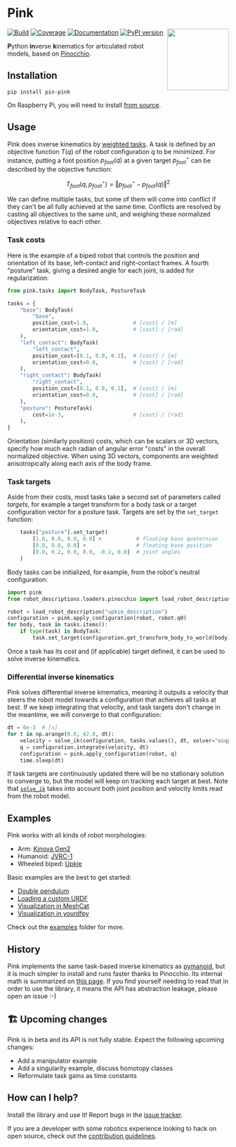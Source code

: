 # Pink

<img src="https://user-images.githubusercontent.com/1189580/172797197-9aa46561-cfaa-4046-bd60-f681d85b055d.png" align="right" height=140>

[![Build](https://img.shields.io/github/workflow/status/tasts-robots/pink/CI)](https://github.com/tasts-robots/pink/actions)
[![Coverage](https://coveralls.io/repos/github/tasts-robots/pink/badge.svg?branch=master)](https://coveralls.io/github/tasts-robots/pink?branch=master)
[![Documentation](https://img.shields.io/badge/docs-online-brightgreen?logo=read-the-docs&style=flat)](https://tasts-robots.org/doc/pink/)
[![PyPI version](https://img.shields.io/pypi/v/pin-pink)](https://pypi.org/project/pin-pink/)

**P**ython **in**verse **k**inematics for articulated robot models, based on [Pinocchio](https://github.com/stack-of-tasks/pinocchio).

## Installation

```console
pip install pin-pink
```

On Raspberry Pi, you will need to install [from source](https://tasts-robots.org/doc/pink/installation.html#from-source).

## Usage

Pink does inverse kinematics by [weighted tasks](https://scaron.info/robot-locomotion/inverse-kinematics.html). A task is defined by an objective function $T(q)$ of the robot configuration $q$ to be minimized. For instance, putting a foot position $p_{foot}(q)$ at a given target $p_{foot}^{\star}$ can be described by the objective function:

$$
T_{foot}(q, p_{foot}^{\star}) = \Vert p_{foot}^{\star} - p_{foot}(q) \Vert^2
$$

We can define multiple tasks, but some of them will come into conflict if they can't be all fully achieved at the same time. Conflicts are resolved by casting all objectives to the same unit, and weighing these normalized objectives relative to each other.

### Task costs

Here is the example of a biped robot that controls the position and orientation of its base, left-contact and right-contact frames. A fourth "posture" task, giving a desired angle for each joint, is added for regularization:

```python
from pink.tasks import BodyTask, PostureTask

tasks = {
    "base": BodyTask(
        "base",
        position_cost=1.0,              # [cost] / [m]
        orientation_cost=1.0,           # [cost] / [rad]
    ),
    "left_contact": BodyTask(
        "left_contact",
        position_cost=[0.1, 0.0, 0.1],  # [cost] / [m]
        orientation_cost=0.0,           # [cost] / [rad]
    ),
    "right_contact": BodyTask(
        "right_contact",
        position_cost=[0.1, 0.0, 0.1],  # [cost] / [m]
        orientation_cost=0.0,           # [cost] / [rad]
    ),
    "posture": PostureTask(
        cost=1e-3,                      # [cost] / [rad]
    ),
}
```

Orientation (similarly position) costs, which can be scalars or 3D vectors, specify how much each radian of angular error "costs" in the overall normalized objective. When using 3D vectors, components are weighted anisotropically along each axis of the body frame.

### Task targets

Aside from their costs, most tasks take a second set of parameters called *targets*, for example a target transform for a body task or a target configuration vector for a posture task. Targets are set by the `set_target` function:

```python
    tasks["posture"].set_target(
        [1.0, 0.0, 0.0, 0.0] +           # floating base quaternion
        [0.0, 0.0, 0.0] +                # floating base position
        [0.0, 0.2, 0.0, 0.0, -0.2, 0.0]  # joint angles
    )
```

Body tasks can be initialized, for example, from the robot's neutral configuration:

```python
import pink
from robot_descriptions.loaders.pinocchio import load_robot_description

robot = load_robot_description("upkie_description")
configuration = pink.apply_configuration(robot, robot.q0)
for body, task in tasks.items():
    if type(task) is BodyTask:
        task.set_target(configuration.get_transform_body_to_world(body))
```

Once a task has its cost and (if applicable) target defined, it can be used to solve inverse kinematics.

### Differential inverse kinematics

Pink solves differential inverse kinematics, meaning it outputs a velocity that steers the robot model towards a configuration that achieves all tasks at best. If we keep integrating that velocity, and task targets don't change in the meantime, we will converge to that configuration:

```python
dt = 6e-3  # [s]
for t in np.arange(0.0, 42.0, dt):
    velocity = solve_ik(configuration, tasks.values(), dt, solver="osqp")
    q = configuration.integrate(velocity, dt)
    configuration = pink.apply_configuration(robot, q)
    time.sleep(dt)
```

If task targets are continuously updated there will be no stationary solution to converge to, but the model will keep on tracking each target at best. Note that [`solve_ik`](https://scaron.info/doc/pink/inverse-kinematics.html#pink.solve_ik.solve_ik) takes into account both joint position and velocity limits read from the robot model.

## Examples

Pink works with all kinds of robot morphologies:

* Arm: [Kinova Gen2](https://github.com/tasts-robots/pink/blob/master/examples/arm_kinova_gen2.py)
* Humanoid: [JVRC-1](https://github.com/tasts-robots/pink/blob/master/examples/humanoid_jvrc.py)
* Wheeled biped: [Upkie](https://github.com/tasts-robots/pink/blob/master/examples/wheeled_biped_upkie.py)

Basic examples are the best to get started:

* [Double pendulum](https://github.com/tasts-robots/pink/blob/master/examples/double_pendulum.py)
* [Loading a custom URDF](https://github.com/tasts-robots/pink/blob/master/examples/load_custom_urdf.py)
* [Visualization in MeshCat](https://github.com/tasts-robots/pink/blob/master/examples/visualize_in_meshcat.py)
* [Visualization in yourdfpy](https://github.com/tasts-robots/pink/blob/master/examples/visualize_in_yourdfpy.py)

Check out the [examples](https://github.com/tasts-robots/pink/tree/master/examples) folder for more.

## History

Pink implements the same task-based inverse kinematics as [pymanoid](https://github.com/stephane-caron/pymanoid), but it is much simpler to install and runs faster thanks to Pinocchio. Its internal math is summarized on [this page](https://scaron.info/robot-locomotion/inverse-kinematics.html). If you find yourself needing to read that in order to use the library, it means the API has abstraction leakage, please open an issue :-)

## 🏗️ Upcoming changes

Pink is in beta and its API is not fully stable. Expect the following upcoming changes:

- Add a manipulator example
- Add a singularity example, discuss homotopy classes
- Reformulate task gains as time constants

## How can I help?

Install the library and use it! Report bugs in the [issue tracker](https://github.com/tasts-robots/pink/issues).

If you are a developer with some robotics experience looking to hack on open source, check out the [contribution guidelines](CONTRIBUTING.md).

